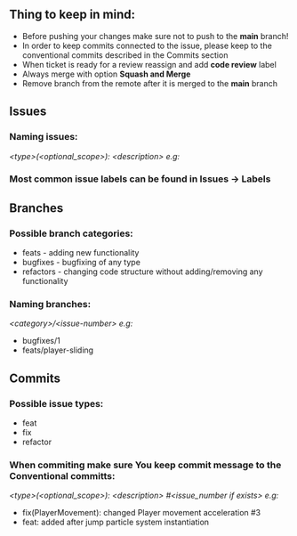 ## Thing to keep in mind:
* Before pushing your changes make sure not to push to the **main** branch!
* In order to keep commits connected to the issue, please keep to the conventional commits described in the Commits section
* When ticket is ready for a review reassign and add **code review** label
* Always merge with option **Squash and Merge**
* Remove branch from the remote after it is merged to the **main** branch

## Issues

### Naming issues:
_&lt;type&gt;(&lt;optional_scope&gt;): &lt;description&gt; e.g:_

### Most common issue labels can be found in Issues -> Labels

## Branches

### Possible branch categories:
* feats - adding new functionality
* bugfixes - bugfixing of any type
* refactors - changing code structure without adding/removing any functionality

### Naming branches:
_&lt;category&gt;/&lt;issue-number&gt; e.g:_
* bugfixes/1
* feats/player-sliding

## Commits

### Possible issue types:
* feat
* fix
* refactor

### When commiting make sure You keep commit message to the Conventional committs:
_&lt;type&gt;(&lt;optional_scope&gt;): &lt;description&gt; #&lt;issue_number if exists&gt; e.g:_
* fix(PlayerMovement): changed Player movement acceleration #3 
* feat: added after jump particle system instantiation
